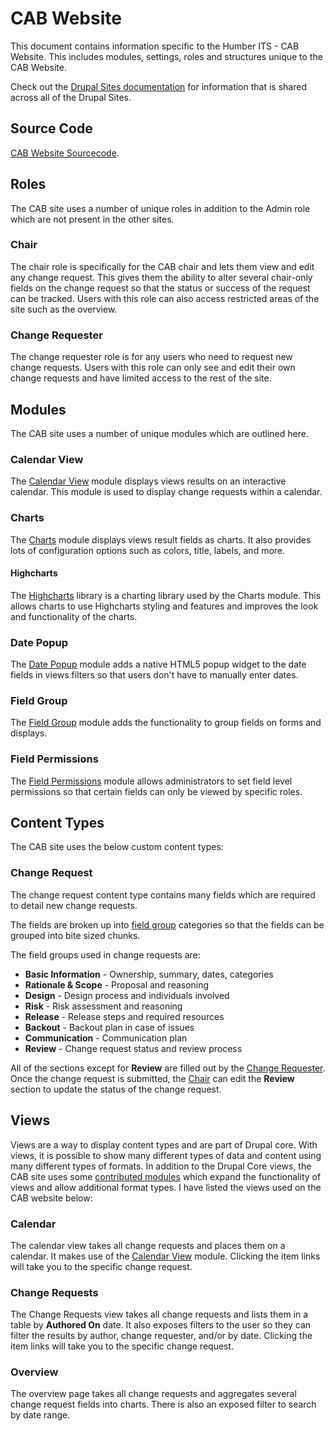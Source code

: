 # CAB Website

This document contains information specific to the Humber ITS - CAB Website. This includes modules, settings, roles and structures unique to the CAB Website.

Check out the [Drupal Sites documentation](./drupal-sites.md) for information that is shared across all of the Drupal Sites. 

## Source Code

[CAB Website Sourcecode](https://github.com/Humber-ITS/ITS-cab).

## Roles

The CAB site uses a number of unique roles in addition to the Admin role which are not present in the other sites. 

### Chair

The chair role is specifically for the CAB chair and lets them view and edit any change request. This gives them the ability to alter several chair-only fields on the change request so that the status or success of the request can be tracked. Users with this role can also access restricted areas of the site such as the overview. 

### Change Requester

The change requester role is for any users who need to request new change requests. Users with this role can only see and edit their own change requests and have limited access to the rest of the site. 

## Modules

The CAB site uses a number of unique modules which are outlined here. 

### Calendar View

The [Calendar View](https://www.drupal.org/project/calendar_view) module displays views results on an interactive calendar. This module is used to display change requests within a calendar.

### Charts

The [Charts](https://www.drupal.org/project/charts) module displays views result fields as charts. It also provides lots of configuration options such as colors, title, labels, and more.

#### Highcharts

The [Highcharts](https://www.highcharts.com/demo) library is a charting library used by the Charts module. This allows charts to use  Highcharts styling and features and improves the look and functionality of the charts. 

### Date Popup

The [Date Popup](https://www.drupal.org/project/date_popup) module adds a native HTML5 popup widget to the date fields in views filters so that users don't have to manually enter dates. 

### Field Group

The [Field Group](https://www.drupal.org/project/field_group) module adds the functionality to group fields on forms and displays.

### Field Permissions

The [Field Permissions](https://www.drupal.org/project/field_permissions) module allows administrators to set field level permissions so that certain fields can only be viewed by specific roles. 

## Content Types

The CAB site uses the below custom content types:

### Change Request

The change request content type contains many fields which are required to detail new change requests. 

The fields are broken up into [field group](#field-group) categories so that the fields can be grouped into bite sized chunks. 

The field groups used in change requests are: 

* **Basic Information** - Ownership, summary, dates, categories
* **Rationale & Scope** - Proposal and reasoning
* **Design** - Design process and individuals involved
* **Risk** - Risk assessment and reasoning
* **Release** - Release steps and required resources
* **Backout** - Backout plan in case of issues
* **Communication** - Communication plan
* **Review** - Change request status and review process

All of the sections except for **Review** are filled out by the [Change Requester](#change-requester). Once the change request is submitted, the [Chair](#chair) can edit the **Review** section to update the status of the change request. 

## Views

Views are a way to display content types and are part of Drupal core. With views, it is possible to show many different types of data and content using many different types of formats. In addition to the Drupal Core views, the CAB site uses some [contributed modules](#modules) which expand the functionality of views and allow additional format types. I have listed the views used on the CAB website below: 

### Calendar

The calendar view takes all change requests and places them on a calendar. It makes use of the [Calendar View](#calendar-view) module. Clicking the item links will take you to the specific change request. 

### Change Requests

The Change Requests view takes all change requests and lists them in a table by **Authored On** date. It also exposes filters to the user so they can filter the results by author, change requester, and/or by date. Clicking the item links will take you to the specific change request. 

### Overview

The overview page takes all change requests and aggregates several change request fields into charts. There is also an exposed filter to search by date range. 
